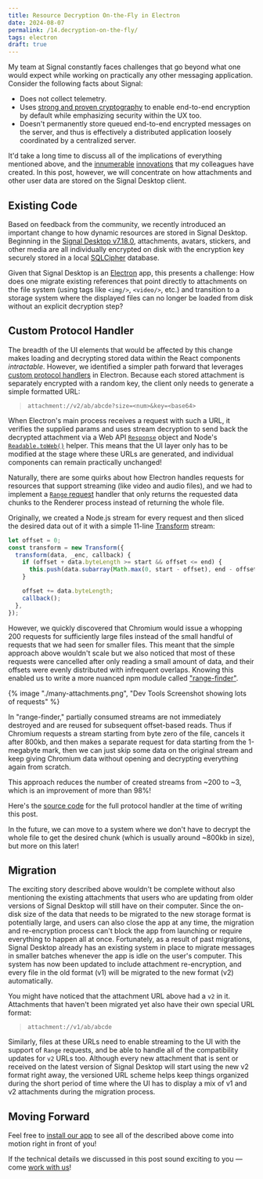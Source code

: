 ```yaml
---
title: Resource Decryption On-the-Fly in Electron
date: 2024-08-07
permalink: /14.decryption-on-the-fly/
tags: electron
draft: true
---
```


My team at Signal constantly faces challenges that go beyond what one would
expect while working on practically any other messaging application. Consider
the following facts about Signal:

- Does not collect telemetry.
- Uses [strong and proven cryptography][crypto] to enable end-to-end encryption
  by default while emphasizing security within the UX too.
- Doesn't permanently store queued end-to-end encrypted messages on the server,
  and thus is effectively a distributed application loosely coordinated by a
  centralized server.

It'd take a long time to discuss all of the implications of everything mentioned
above, and the [innumerable][pnp] [innovations][oram] that my colleagues have
created. In this post, however, we will concentrate on how attachments and other
user data are stored on the Signal Desktop client.

## Existing Code

Based on feedback from the community, we recently introduced an important change
to how dynamic resources are stored in Signal Desktop. Beginning in the
[Signal Desktop v7.18.0][release], attachments, avatars, stickers, and other
media are all individually encrypted on disk with the encryption key securely
stored in a local [SQLCipher][sqlcipher] database.

Given that Signal Desktop is an [Electron][electron] app, this presents a
challenge: How does one migrate existing references that point directly to
attachments on the file system (using tags like `<img/>`, `<video/>`, etc.)
and transition to a storage system where the displayed files can no longer
be loaded from disk without an explicit decryption step?

## Custom Protocol Handler

The breadth of the UI elements that would be affected by this change makes
loading and decrypting stored data within the React components _intractable_.
However, we identified a simpler path forward that leverages
[custom protocol handlers][protocol] in Electron. Because each stored
attachment is separately encrypted with a random key, the client
only needs to generate a simple formatted URL:

> `attachment://v2/ab/abcde?size=<num>&key=<base64>`

When Electron's main process receives a request with such a URL, it verifies the
supplied params and uses stream decryption to send back the decrypted attachment
via a Web API [`Response`][Response] object and Node's
[`Readable.toWeb()`][toWeb] helper. This means that the UI layer only has to be
modified at the stage where these URLs are generated, and individual components
can remain practically unchanged!

Naturally, there are some quirks about how Electron handles requests for
resources that support streaming (like video and audio files), and we had to
implement a [`Range` request][range] handler that only returns the requested
data chunks to the Renderer process instead of returning the whole file.

Originally, we created a Node.js stream for every request and then sliced the
desired data out of it with a simple 11-line [Transform][Transform] stream:

```js
let offset = 0;
const transform = new Transform({
  transform(data, _enc, callback) {
    if (offset + data.byteLength >= start && offset <= end) {
      this.push(data.subarray(Math.max(0, start - offset), end - offset));
    }

    offset += data.byteLength;
    callback();
  },
});
```

However, we quickly discovered that Chromium would issue a whopping 200 requests
for sufficiently large files instead of the small handful of requests that we
had seen for smaller files. This meant that the simple approach above wouldn't
scale but we also noticed that most of these requests were cancelled after only
reading a small amount of data, and their offsets were evenly distributed with
infrequent overlaps. Knowing this enabled us to write a more nuanced npm module
called ["range-finder"][rf].

{% image "./many-attachments.png", "Dev Tools Screenshot showing lots of requests" %}

In "range-finder," partially consumed streams are not immediately destroyed and
are reused for subsequent offset-based reads. Thus if Chromium requests a stream
starting from byte zero of the file, cancels it after 800kb, and then makes a
separate request for data starting from the 1-megabyte mark, then we can just
skip some data on the original stream and keep giving Chromium data without
opening and decrypting everything again from scratch.

This approach reduces the number of created streams from ~200 to ~3, which is an
improvement of more than 98%!

Here's the [source code][source] for the full protocol handler at the time of
writing this post.

In the future, we can move to a system where we don't have to decrypt the whole
file to get the desired chunk (which is usually around ~800kb in size), but more
on this later!

## Migration

The exciting story described above wouldn't be complete without also mentioning
the existing attachments that users who are updating from older versions of
Signal Desktop will still have on their computer. Since the on-disk size of the
data that needs to be migrated to the new storage format is potentially large,
and users can also close the app at any time, the migration and re-encryption
process can't block the app from launching or require everything to happen all
at once. Fortunately, as a result of past migrations, Signal Desktop already has
an existing system in place to migrate messages in smaller batches whenever the
app is idle on the user's computer. This system has now been updated to include
attachment re-encryption, and every file in the old format (v1) will be
migrated to the new format (v2) automatically.

You might have noticed that the attachment URL above had a `v2` in it.
Attachments that haven't been migrated yet also have their own special
URL format:

> `attachment://v1/ab/abcde`

Similarly, files at these URLs need to enable streaming to the UI with the
support of `Range` requests, and be able to handle all of the compatibility
updates for `v2` URLs too. Although every new attachment that is sent or
received on the latest version of Signal Desktop will start using the new v2
format right away, the versioned URL scheme helps keep things organized during
the short period of time where the UI has to display a mix of
v1 and v2 attachments during the migration process.

## Moving Forward

Feel free to [install our app][install] to see all of the described above come
into motion right in front of you!

If the technical details we discussed in this post sound
exciting to you — come [work with us][work]!

[pnp]: https://signal.org/blog/phone-number-privacy-usernames/
[oram]: https://signal.org/blog/building-faster-oram/
[crypto]: https://signal.org/blog/pqxdh/
[release]: https://github.com/signalapp/Signal-Desktop/releases/tag/v7.18.0
[work]: https://signal.org/workworkwork/
[toWeb]: https://nodejs.org/api/stream.html#streamreadabletowebstreamreadable-options
[Response]: https://developer.mozilla.org/en-US/docs/Web/API/Response
[protocol]: https://www.electronjs.org/docs/latest/api/protocol
[range]: https://developer.mozilla.org/en-US/docs/Web/API/Range
[electron]: https://www.electronjs.org/
[source]: https://github.com/signalapp/Signal-Desktop/blob/02e7a9e1a5ba4a0e1d82ed30eeab235f3b35a42d/app/attachment_channel.ts
[install]: https://signal.org/download/
[Transform]: https://nodejs.org/api/stream.html#class-streamtransform
[rf]: https://github.com/indutny/range-finder
[sqlcipher]: https://github.com/sqlcipher/sqlcipher
